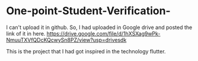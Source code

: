 # One-point-Student-Verification-
I can't upload it in github. So, I had uploaded in Google drive and posted the link of it in here.
https://drive.google.com/file/d/1hXSXag9wPk-NmuuTXVfQDcKQcwySn8PZ/view?usp=drivesdk

This is the project that I had got inspired in the technology flutter.
